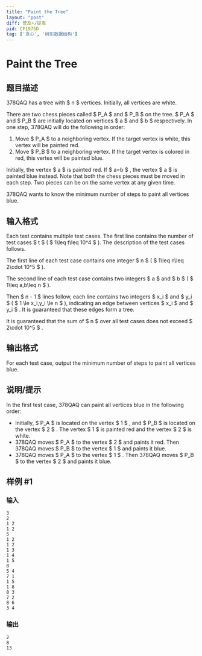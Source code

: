 ```yaml
---
title: "Paint the Tree"
layout: "post"
diff: 普及+/提高
pid: CF1975D
tag: ['贪心', '树形数据结构']
---
```


# Paint the Tree

## 题目描述

378QAQ has a tree with $ n $ vertices. Initially, all vertices are white.

There are two chess pieces called $ P_A $ and $ P_B $ on the tree. $ P_A $ and $ P_B $ are initially located on vertices $ a $ and $ b $ respectively. In one step, 378QAQ will do the following in order:

1. Move $ P_A $ to a neighboring vertex. If the target vertex is white, this vertex will be painted red.
2. Move $ P_B $ to a neighboring vertex. If the target vertex is colored in red, this vertex will be painted blue.

Initially, the vertex $ a $ is painted red. If $ a=b $ , the vertex $ a $ is painted blue instead. Note that both the chess pieces must be moved in each step. Two pieces can be on the same vertex at any given time.

378QAQ wants to know the minimum number of steps to paint all vertices blue.

## 输入格式

Each test contains multiple test cases. The first line contains the number of test cases $ t $ ( $ 1\leq t\leq 10^4 $ ). The description of the test cases follows.

The first line of each test case contains one integer $ n $ ( $ 1\leq n\leq 2\cdot 10^5 $ ).

The second line of each test case contains two integers $ a $ and $ b $ ( $ 1\leq a,b\leq n $ ).

Then $ n - 1 $ lines follow, each line contains two integers $ x_i $ and $ y_i $ ( $ 1 \le x_i,y_i \le n $ ), indicating an edge between vertices $ x_i $ and $ y_i $ . It is guaranteed that these edges form a tree.

It is guaranteed that the sum of $ n $ over all test cases does not exceed $ 2\cdot 10^5 $ .

## 输出格式

For each test case, output the minimum number of steps to paint all vertices blue.

## 说明/提示

In the first test case, 378QAQ can paint all vertices blue in the following order:

- Initially, $ P_A $ is located on the vertex $ 1 $ , and $ P_B $ is located on the vertex $ 2 $ . The vertex $ 1 $ is painted red and the vertex $ 2 $ is white.
- 378QAQ moves $ P_A $ to the vertex $ 2 $ and paints it red. Then 378QAQ moves $ P_B $ to the vertex $ 1 $ and paints it blue.
- 378QAQ moves $ P_A $ to the vertex $ 1 $ . Then 378QAQ moves $ P_B $ to the vertex $ 2 $ and paints it blue.

## 样例 #1

### 输入

```
3
2
1 2
1 2
5
1 2
1 2
1 3
1 4
1 5
8
5 4
7 1
1 5
1 8
8 3
7 2
8 6
3 4
```

### 输出

```
2
8
13
```

